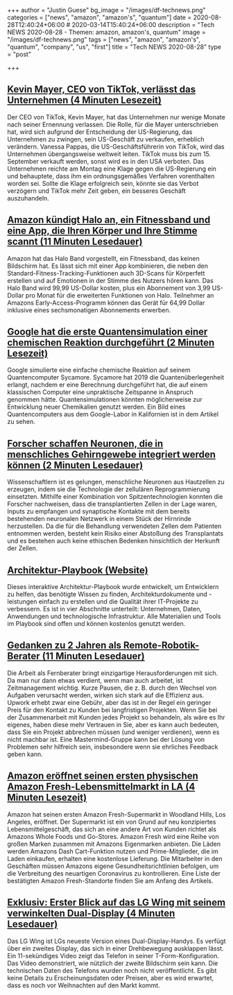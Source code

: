 +++
author = "Justin Guese"
bg_image = "/images/df-technews.png"
categories = ["news", "amazon", "amazon's", "quantum"]
date = 2020-08-28T12:40:24+06:00 # 2020-03-14T15:40:24+06:00
description = "Tech NEWS 2020-08-28 - Themen: amazon, amazon's, quantum"
image = "/images/df-technews.png"
tags = ["news", "amazon", "amazon's", "quantum", "company", "us", "first"]
title = "Tech NEWS 2020-08-28"
type = "post"

+++

## [Kevin Mayer, CEO von TikTok, verlässt das Unternehmen (4 Minuten Lesezeit)](https://www.cnbc.com/2020/08/27/tiktok-ceo-kevin-mayer-to-leave-the-company.html/1/01000174348b2d6b-7089da03-4818-4ffa-b679-9e23e67d7b02-000000/w1F7lZXD5R9D_AChJWmJ0kxfYwcUTWbFsShkO0hMKzU=156)

 Der CEO von TikTok, Kevin Mayer, hat das Unternehmen nur wenige Monate nach seiner Ernennung verlassen. Die Rolle, für die Mayer unterschrieben hat, wird sich aufgrund der Entscheidung der US-Regierung, das Unternehmen zu zwingen, sein US-Geschäft zu verkaufen, erheblich verändern. Vanessa Pappas, die US-Geschäftsführerin von TikTok, wird das Unternehmen übergangsweise weltweit leiten. TikTok muss bis zum 15. September verkauft werden, sonst wird es in den USA verboten. Das Unternehmen reichte am Montag eine Klage gegen die US-Regierung ein und behauptete, dass ihm ein ordnungsgemäßes Verfahren vorenthalten worden sei. Sollte die Klage erfolgreich sein, könnte sie das Verbot verzögern und TikTok mehr Zeit geben, ein besseres Geschäft auszuhandeln.

## [Amazon kündigt Halo an, ein Fitnessband und eine App, die Ihren Körper und Ihre Stimme scannt (11 Minuten Lesedauer)](https://www.theverge.com/2020/8/27/21402493/amazon-halo-band-health-fitness-body-scan-tone-emotion-activity-sleep/1/01000174348b2d6b-7089da03-4818-4ffa-b679-9e23e67d7b02-000000/8MBSaNSDaJdkXCxfuT8eQ5nvmhp3213O9VqMItGtmqI=156)

 Amazon hat das Halo Band vorgestellt, ein Fitnessband, das keinen Bildschirm hat. Es lässt sich mit einer App kombinieren, die neben den Standard-Fitness-Tracking-Funktionen auch 3D-Scans für Körperfett erstellen und auf Emotionen in der Stimme des Nutzers hören kann. Das Halo Band wird 99,99 US-Dollar kosten, plus ein Abonnement von 3,99 US-Dollar pro Monat für die erweiterten Funktionen von Halo. Teilnehmer an Amazons Early-Access-Programm können das Gerät für 64,99 Dollar inklusive eines sechsmonatigen Abonnements erwerben.

## [Google hat die erste Quantensimulation einer chemischen Reaktion durchgeführt (2 Minuten Lesezeit)](https://www.newscientist.com/article/2253089-google-performed-the-first-quantum-simulation-of-a-chemical-reaction//1/01000174348b2d6b-7089da03-4818-4ffa-b679-9e23e67d7b02-000000/ZtKiUDAhHrZGntbRylHGYRUPeJCcpkG5Mng3lGVA8d0=156)

 Google simulierte eine einfache chemische Reaktion auf seinem Quantencomputer Sycamore. Sycamore hat 2019 die Quantenüberlegenheit erlangt, nachdem er eine Berechnung durchgeführt hat, die auf einem klassischen Computer eine unpraktische Zeitspanne in Anspruch genommen hätte. Quantensimulationen könnten möglicherweise zur Entwicklung neuer Chemikalien genutzt werden. Ein Bild eines Quantencomputers aus dem Google-Labor in Kalifornien ist in dem Artikel zu sehen.

## [Forscher schaffen Neuronen, die in menschliches Gehirngewebe integriert werden können (2 Minuten Lesedauer)](https://medicalxpress.com/news/2020-08-neurons-human-brain-tissue.html/1/01000174348b2d6b-7089da03-4818-4ffa-b679-9e23e67d7b02-000000/LjQg-bnbGmHQQ2r9iHptNU9tqkiy1d3-nYJwbeYNYCc=156)

 Wissenschaftlern ist es gelungen, menschliche Neuronen aus Hautzellen zu erzeugen, indem sie die Technologie der zellulären Reprogrammierung einsetzten. Mithilfe einer Kombination von Spitzentechnologien konnten die Forscher nachweisen, dass die transplantierten Zellen in der Lage waren, Inputs zu empfangen und synaptische Kontakte mit dem bereits bestehenden neuronalen Netzwerk in einem Stück der Hirnrinde herzustellen. Da die für die Behandlung verwendeten Zellen dem Patienten entnommen werden, besteht kein Risiko einer Abstoßung des Transplantats und es bestehen auch keine ethischen Bedenken hinsichtlich der Herkunft der Zellen.

## [Architektur-Playbook (Website)](https://nocomplexity.com/documents/arplaybook/introduction.html/1/01000174348b2d6b-7089da03-4818-4ffa-b679-9e23e67d7b02-000000/v6iTcBUlYkreqQYb-twocFCshlIyHieE7W3XDUDIB8U=156)

 Dieses interaktive Architektur-Playbook wurde entwickelt, um Entwicklern zu helfen, das benötigte Wissen zu finden, Architekturdokumente und -leistungen einfach zu erstellen und die Qualität ihrer IT-Projekte zu verbessern. Es ist in vier Abschnitte unterteilt: Unternehmen, Daten, Anwendungen und technologische Infrastruktur. Alle Materialien und Tools im Playbook sind offen und können kostenlos genutzt werden.

## [Gedanken zu 2 Jahren als Remote-Robotik-Berater (11 Minuten Lesedauer)](https://msadowski.github.io/2-years-remote-consulting//1/01000174348b2d6b-7089da03-4818-4ffa-b679-9e23e67d7b02-000000/m9RIJ_DiHctXyevadmp2Rz_2E4ipx1B8KlHqkZ0OWH8=156)

 Die Arbeit als Fernberater bringt einzigartige Herausforderungen mit sich. Da man nur dann etwas verdient, wenn man auch arbeitet, ist Zeitmanagement wichtig. Kurze Pausen, die z. B. durch den Wechsel von Aufgaben verursacht werden, wirken sich stark auf die Effizienz aus. Upwork erhebt zwar eine Gebühr, aber das ist in der Regel ein geringer Preis für den Kontakt zu Kunden bei langfristigen Projekten. Wenn Sie bei der Zusammenarbeit mit Kunden jedes Projekt so behandeln, als wäre es Ihr eigenes, haben diese mehr Vertrauen in Sie, aber es kann auch bedeuten, dass Sie ein Projekt abbrechen müssen (und weniger verdienen), wenn es nicht machbar ist. Eine Mastermind-Gruppe kann bei der Lösung von Problemen sehr hilfreich sein, insbesondere wenn sie ehrliches Feedback geben kann.

## [Amazon eröffnet seinen ersten physischen Amazon Fresh-Lebensmittelmarkt in LA (4 Minuten Lesezeit)](https://techcrunch.com/2020/08/27/amazon-opens-its-first-amazon-fresh-physical-grocery-store-in-la//1/01000174348b2d6b-7089da03-4818-4ffa-b679-9e23e67d7b02-000000/o7l98cr63QWIR9RYzuo9CBpFs5zD8K827w7pRNICUxI=156)

 Amazon hat seinen ersten Amazon Fresh-Supermarkt in Woodland Hills, Los Angeles, eröffnet. Der Supermarkt ist ein von Grund auf neu konzipiertes Lebensmittelgeschäft, das sich an eine andere Art von Kunden richtet als Amazons Whole Foods und Go-Stores. Amazon Fresh wird eine Reihe von großen Marken zusammen mit Amazons Eigenmarken anbieten. Die Läden werden Amazons Dash Cart-Funktion nutzen und Prime-Mitglieder, die im Laden einkaufen, erhalten eine kostenlose Lieferung. Die Mitarbeiter in den Geschäften müssen Amazons eigene Gesundheitsrichtlinien befolgen, um die Verbreitung des neuartigen Coronavirus zu kontrollieren. Eine Liste der bestätigten Amazon Fresh-Standorte finden Sie am Anfang des Artikels.

## [Exklusiv: Erster Blick auf das LG Wing mit seinem verwinkelten Dual-Display (4 Minuten Lesedauer)](https://www.androidauthority.com/lg-wing-features-1150327//1/01000174348b2d6b-7089da03-4818-4ffa-b679-9e23e67d7b02-000000/YgWH-jC8DR6170m4l9CIuFzZzvhMcftyx7LGPvfNqFU=156)

 Das LG Wing ist LGs neueste Version eines Dual-Display-Handys. Es verfügt über ein zweites Display, das sich in einer Drehbewegung ausklappen lässt. Ein 11-sekündiges Video zeigt das Telefon in seiner T-Form-Konfiguration. Das Video demonstriert, wie nützlich der zweite Bildschirm sein kann. Die technischen Daten des Telefons wurden noch nicht veröffentlicht. Es gibt keine Details zu Erscheinungsdaten oder Preisen, aber es wird erwartet, dass es noch vor Weihnachten auf den Markt kommt.

